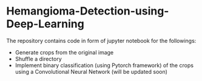 # Hemangioma-Detection-using-Deep-Learning
The repository contains code in form of jupyter notebook for the followings:
- Generate crops from the original image
- Shuffle a directory
- Implement binary classification (using Pytorch framework) of the crops using a Convolutional Neural Network (will be updated soon)
